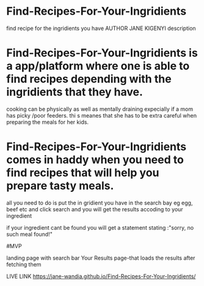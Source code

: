 # Find-Recipes-For-Your-Ingridients
find recipe for the ingridients you have
AUTHOR JANE KIGENYI
description
# Find-Recipes-For-Your-Ingridients is a app/platform where one is able to find recipes depending with the ingridients that they have.

cooking can be physically as well as mentally draining expecially if a mom has picky /poor feeders. thi s meanes that she has 
to be extra careful when preparing the meals for her kids.
# Find-Recipes-For-Your-Ingridients comes in haddy when you need to find recipes that will help you prepare tasty meals.
all you need to do is put the in gridient you have in  the search bay eg egg, beef etc and click search and you will 
get the results accoding to your ingredient

if your ingredient cant be found you will get a statement stating :"sorry, no such meal found!"

#MVP

landing page with search bar
Your Results page-that loads the results after fetching them

LIVE LINK
https://jane-wandia.github.io/Find-Recipes-For-Your-Ingridients/
